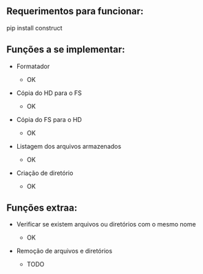 ## Requerimentos para funcionar: ##

pip install construct

## Funções a se implementar: ##
- Formatador
    - OK

- Cópia do HD para o FS 
    - OK

- Cópia do FS para o HD
    - OK

- Listagem dos arquivos armazenados
    - OK

- Criação de diretório
    - OK

## Funções extraa: ##

- Verificar se existem arquivos ou diretórios com o mesmo nome
    - OK

- Remoção de arquivos e diretórios
    - TODO
